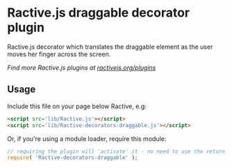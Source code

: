 Ractive.js draggable decorator plugin
===========================

Ractive.js decorator which translates the draggable element as the user moves her finger across the screen.

*Find more Ractive.js plugins at [ractivejs.org/plugins](http://ractivejs.org/plugins)*

Usage
-----

Include this file on your page below Ractive, e.g:

```html
<script src='lib/Ractive.js'></script>
<script src='lib/Ractive-decorators-draggable.js'></script>
```

Or, if you're using a module loader, require this module:

```js
// requiring the plugin will 'activate' it - no need to use the return value
require( 'Ractive-decorators-draggable' );
```


